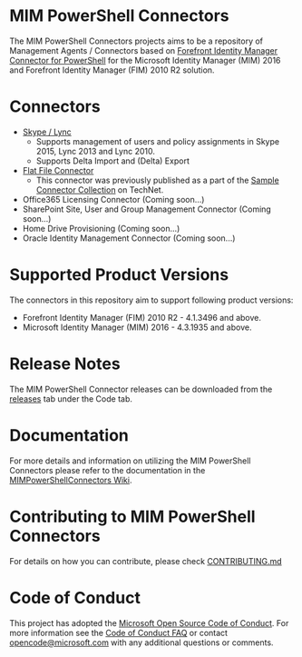 # MIM PowerShell Connectors

The MIM PowerShell Connectors projects aims to be a repository of Management Agents / Connectors based on [Forefront Identity Manager Connector for PowerShell](http://go.microsoft.com/fwlink/?LinkId=393056) for the Microsoft Identity Manager (MIM) 2016 and Forefront Identity Manager (FIM) 2010 R2 solution.

# Connectors

 * [Skype / Lync][LyncConnector]
	 * Supports management of users and policy assignments in Skype 2015, Lync 2013 and Lync 2010.
	 * Supports Delta Import and (Delta) Export
 * [Flat File Connector][FlatFileConnector]
 	 *  This connector was previously published as a part of the [Sample Connector Collection][TechNetSampleConnectorCollection] on TechNet.
 * Office365 Licensing Connector (Coming soon...)
 * SharePoint Site, User and Group Management Connector (Coming soon...)
 * Home Drive Provisioning (Coming soon...)
 * Oracle Identity Management Connector (Coming soon...)

# Supported Product Versions

The connectors in this repository aim to support following product versions:

 * Forefront Identity Manager (FIM) 2010 R2 - 4.1.3496 and above.
 * Microsoft Identity Manager (MIM) 2016 - 4.3.1935 and above.


# Release Notes

The MIM PowerShell Connector releases can be downloaded from the [releases](https://github.com/Microsoft/MIMPowerShellConnectors/releases) tab under the Code tab.

# Documentation

For more details and information on utilizing the MIM PowerShell Connectors please refer to the documentation in the [MIMPowerShellConnectors Wiki](https://github.com/Microsoft/MIMPowerShellConnectors/wiki).

# Contributing to MIM PowerShell Connectors

For details on how you can contribute, please check [CONTRIBUTING.md](https://github.com/Microsoft/MIMPowerShellConnectors/blob/master/CONTRIBUTING.md)

[LyncConnector]: https://github.com/Microsoft/MIMPowerShellConnectors/wiki/Lync-Connector
[FlatFileConnector]: https://github.com/Microsoft/MIMPowerShellConnectors/wiki/Flat-File-Connector-Setup-and-Configuration
[TechNetSampleConnectorCollection]: http://social.technet.microsoft.com/wiki/contents/articles/23647.windows-powershell-connector-for-fim-2010-r2-sample-connector-collection.aspx

# Code of Conduct

This project has adopted the [Microsoft Open Source Code of Conduct](https://opensource.microsoft.com/codeofconduct/). For more information see the [Code of Conduct FAQ](https://opensource.microsoft.com/codeofconduct/faq/) or contact [opencode@microsoft.com](mailto:opencode@microsoft.com) with any additional questions or comments.
